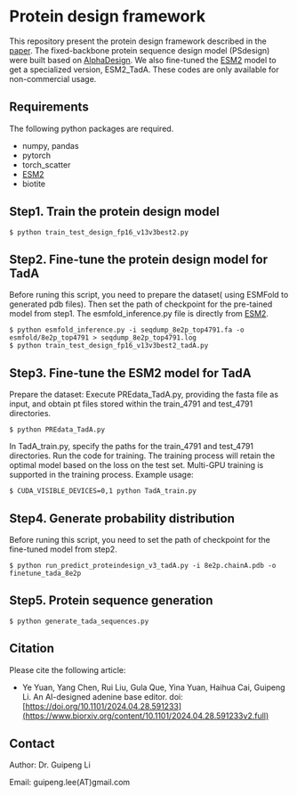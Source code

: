 Protein design framework
========================

This repository present the protein design framework described in the [paper](https://www.biorxiv.org/content/10.1101/2024.04.28.591233v2.full). The fixed-backbone protein sequence design model (PSdesign) were built based on [AlphaDesign](https://arxiv.org/abs/2202.01079). We also fine-tuned the [ESM2](https://github.com/facebookresearch/esm) model to get a specialized version, ESM2_TadA. These codes are only available for non-commercial usage.


Requirements
------------

The following python packages are required.

- numpy, pandas
- pytorch
- torch_scatter
- [ESM2](https://github.com/facebookresearch/esm)
- biotite


Step1. Train the protein design model
-------------------------------------

    $ python train_test_design_fp16_v13v3best2.py


Step2. Fine-tune the protein design model for TadA
--------------------------------------------------

Before runing this script, you need to prepare the dataset( using ESMFold to generated pdb files). Then set the path of checkpoint for the pre-tained model from step1. The esmfold_inference.py file is directly from [ESM2](https://github.com/facebookresearch/esm).

    $ python esmfold_inference.py -i seqdump_8e2p_top4791.fa -o esmfold/8e2p_top4791 > seqdump_8e2p_top4791.log
    $ python train_test_design_fp16_v13v3best2_tadA.py
    


Step3. Fine-tune the ESM2 model for TadA
----------------------------------------

Prepare the dataset: Execute PREdata_TadA.py, providing the fasta file as input, and obtain pt files stored within the train_4791 and test_4791 directories.

    $ python PREdata_TadA.py
    

In TadA_train.py, specify the paths for the train_4791 and test_4791 directories. Run the code for training. The training process will retain the optimal model based on the loss on the test set. Multi-GPU training is supported in the training process. Example usage:

    $ CUDA_VISIBLE_DEVICES=0,1 python TadA_train.py
    


Step4. Generate probability distribution
----------------------------------------

Before runing this script, you need to set the path of checkpoint for the fine-tuned model from step2.

    $ python run_predict_proteindesign_v3_tadA.py -i 8e2p.chainA.pdb -o finetune_tada_8e2p
    


Step5. Protein sequence generation
----------------------------------

    $ python generate_tada_sequences.py
    


Citation
--------

Please cite the following article:

- Ye Yuan, Yang Chen, Rui Liu, Gula Que, Yina Yuan, Haihua Cai, Guipeng Li. An AI-designed adenine base editor. doi:[https://doi.org/10.1101/2024.04.28.591233](https://www.biorxiv.org/content/10.1101/2024.04.28.591233v2.full)


Contact
-------

Author: Dr. Guipeng Li

Email:  guipeng.lee(AT)gmail.com
